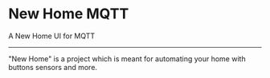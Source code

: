 # New Home MQTT

A New Home UI for MQTT

---

"New Home" is a project which is meant for automating your home with buttons sensors and more.

